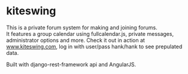 kiteswing
=========
This is a private forum system for making and joining forums.  
It features a group calendar using fullcalendar.js, private messages, administrator options and more.
Check it out in action at www.kiteswing.com, log in with user/pass hank/hank to see prepulated data.  

Built with django-rest-framework api and AngularJS.
